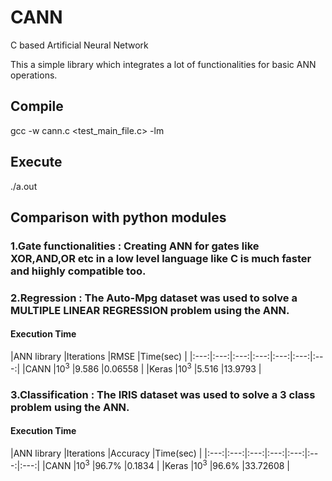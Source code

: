 # CANN
C based Artificial Neural Network

This a simple library which integrates a lot of functionalities for basic ANN operations.

## Compile
gcc -w cann.c <test_main_file.c> -lm

## Execute
./a.out

## Comparison with python modules

### 1.Gate functionalities : Creating ANN for gates like XOR,AND,OR etc in a low level language like C is much faster and hiighly compatible too.

### 2.Regression : The Auto-Mpg dataset was used to solve a MULTIPLE LINEAR REGRESSION problem using the ANN.

#### Execution Time
|ANN library	|Iterations	|RMSE	|Time(sec)	| 
|:---:|:---:|:---:|:---:|:---:|:---:|:---:| 
|CANN	|10<sup>3</sup>	|9.586	|0.06558	| 
|Keras	|10<sup>3</sup>	|5.516	|13.9793	| 

  
### 3.Classification : The IRIS dataset was used to solve a 3 class problem using the ANN.

#### Execution Time
|ANN library	|Iterations	|Accuracy	|Time(sec)	| 
|:---:|:---:|:---:|:---:|:---:|:---:|:---:| 
|CANN	|10<sup>3</sup>	|96.7%	|0.1834	| 
|Keras	|10<sup>3</sup>	|96.6%	|33.72608	| 



 
  

